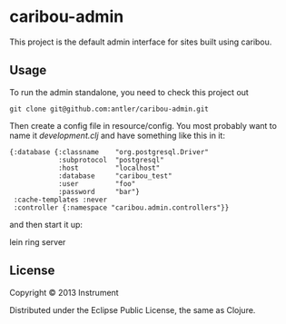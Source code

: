 # caribou-admin

This project is the default admin interface for sites built using
caribou.

## Usage

To run the admin standalone, you need to check this project out

    git clone git@github.com:antler/caribou-admin.git

Then create a config file in resource/config.  You most probably want
to name it _development.clj_ and have something like this in it:

    {:database {:classname    "org.postgresql.Driver"
                :subprotocol  "postgresql"
                :host         "localhost"
                :database     "caribou_test"
                :user         "foo"
                :password     "bar"}
     :cache-templates :never
     :controller {:namespace "caribou.admin.controllers"}}

and then start it up:

  lein ring server


## License

Copyright © 2013 Instrument

Distributed under the Eclipse Public License, the same as Clojure.

